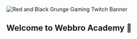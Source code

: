 
![Red and Black Grunge Gaming Twitch Banner](https://github.com/user-attachments/assets/e958da3f-7cba-49b6-b9fb-ddea40e843f1)

## Welcome to Webbro Academy 👋
